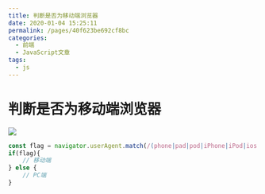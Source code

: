 ```yaml
---
title: 判断是否为移动端浏览器
date: 2020-01-04 15:25:11
permalink: /pages/40f623be692cf8bc
categories: 
  - 前端
  - JavaScript文章
tags: 
  - js
---
```

# 判断是否为移动端浏览器

<img src="https://cdn.jsdelivr.net/gh/mbsky1213/images/web/2021/08/11/ucj3mn4f9ec.png" class="blog-bgImg">

<!-- more -->

```js
const flag = navigator.userAgent.match(/(phone|pad|pod|iPhone|iPod|ios|iPad|Android|Mobile|BlackBerry|IEMobile|MQQBrowser|JUC|Fennec|wOSBrowser|BrowserNG|WebOS|Symbian|Windows Phone)/i);
if(flag){
    // 移动端
} else {
    // PC端
}
```

